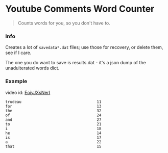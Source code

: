 # Youtube Comments Word Counter

> Counts words for you, so you don't have to.

### Info

Creates a lot of `savedata*.dat` files; use those for recovery, or delete them, see if I care.

The one you do want to save is results.dat - it's a json dump of the unadulterated words dict.

### Example

video id: [EoiyJXsNerI](https://www.youtube.com/watch?v=EoiyJXsNerI)

```
trudeau                                 11
for                                     13
the                                     32
of                                      24
and                                     27
to                                      21
i                                       18
he                                      14
is                                      17
a                                       22
that                                    15
```
